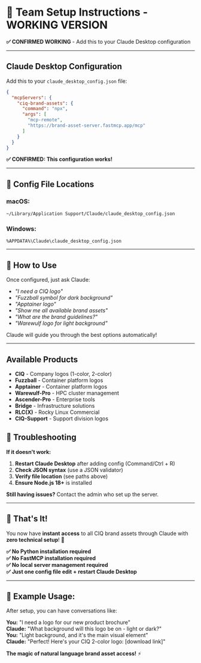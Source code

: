 # 👥 Team Setup Instructions - WORKING VERSION

**✅ CONFIRMED WORKING** - Add this to your Claude Desktop configuration

---

## **Claude Desktop Configuration**

Add this to your `claude_desktop_config.json` file:

```json
{
  "mcpServers": {
    "ciq-brand-assets": {
      "command": "npx",
      "args": [
        "mcp-remote",
        "https://brand-asset-server.fastmcp.app/mcp"
      ]
    }
  }
}
```

**✅ CONFIRMED: This configuration works!**

---

## **📍 Config File Locations**

### **macOS:**
```
~/Library/Application Support/Claude/claude_desktop_config.json
```

### **Windows:**
```
%APPDATA%\Claude\claude_desktop_config.json
```

---

## **🎯 How to Use**

Once configured, just ask Claude:

- *"I need a CIQ logo"*
- *"Fuzzball symbol for dark background"*  
- *"Apptainer logo"*
- *"Show me all available brand assets"*
- *"What are the brand guidelines?"*
- *"Warewulf logo for light background"*

Claude will guide you through the best options automatically!

---

## **Available Products**

- **CIQ** - Company logos (1-color, 2-color)
- **Fuzzball** - Container platform logos
- **Apptainer** - Container platform logos  
- **Warewulf-Pro** - HPC cluster management
- **Ascender-Pro** - Enterprise tools
- **Bridge** - Infrastructure solutions
- **RLC(X)** - Rocky Linux Commercial
- **CIQ-Support** - Support division logos

## **🔧 Troubleshooting**

**If it doesn't work:**
1. **Restart Claude Desktop** after adding config (Command/Ctrl + R)
2. **Check JSON syntax** (use a JSON validator)
3. **Verify file location** (see paths above)
4. **Ensure Node.js 18+** is installed

**Still having issues?** Contact the admin who set up the server.

---

## **🎉 That's It!**

You now have **instant access** to all CIQ brand assets through Claude with **zero technical setup**! 🚀

**✅ No Python installation required**  
**✅ No FastMCP installation required**  
**✅ No local server management required**  
**✅ Just one config file edit + restart Claude Desktop**

---

## **🎯 Example Usage:**

After setup, you can have conversations like:

**You:** "I need a logo for our new product brochure"  
**Claude:** "What background will this logo be on - light or dark?"  
**You:** "Light background, and it's the main visual element"  
**Claude:** "Perfect! Here's your CIQ 2-color logo: [download link]"

**The magic of natural language brand asset access!** ⚡
